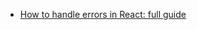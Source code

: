 * [How to handle errors in React: full guide](https://www.developerway.com/posts/how-to-handle-errors-in-react?ck_subscriber_id=1841440222&utm_source=convertkit&utm_medium=email&utm_campaign=How+to+handle+errors+in+React%3A+full+guide%20-%2010069681#part2)